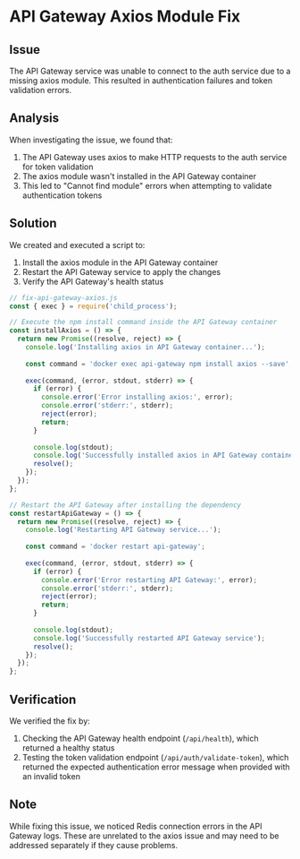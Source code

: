 # API Gateway Axios Module Fix

## Issue
The API Gateway service was unable to connect to the auth service due to a missing axios module. This resulted in authentication failures and token validation errors.

## Analysis
When investigating the issue, we found that:
1. The API Gateway uses axios to make HTTP requests to the auth service for token validation
2. The axios module wasn't installed in the API Gateway container
3. This led to "Cannot find module" errors when attempting to validate authentication tokens

## Solution
We created and executed a script to:
1. Install the axios module in the API Gateway container
2. Restart the API Gateway service to apply the changes
3. Verify the API Gateway's health status

```javascript
// fix-api-gateway-axios.js
const { exec } = require('child_process');

// Execute the npm install command inside the API Gateway container
const installAxios = () => {
  return new Promise((resolve, reject) => {
    console.log('Installing axios in API Gateway container...');
    
    const command = 'docker exec api-gateway npm install axios --save';
    
    exec(command, (error, stdout, stderr) => {
      if (error) {
        console.error('Error installing axios:', error);
        console.error('stderr:', stderr);
        reject(error);
        return;
      }
      
      console.log(stdout);
      console.log('Successfully installed axios in API Gateway container');
      resolve();
    });
  });
};

// Restart the API Gateway after installing the dependency
const restartApiGateway = () => {
  return new Promise((resolve, reject) => {
    console.log('Restarting API Gateway service...');
    
    const command = 'docker restart api-gateway';
    
    exec(command, (error, stdout, stderr) => {
      if (error) {
        console.error('Error restarting API Gateway:', error);
        console.error('stderr:', stderr);
        reject(error);
        return;
      }
      
      console.log(stdout);
      console.log('Successfully restarted API Gateway service');
      resolve();
    });
  });
};
```

## Verification
We verified the fix by:
1. Checking the API Gateway health endpoint (`/api/health`), which returned a healthy status
2. Testing the token validation endpoint (`/api/auth/validate-token`), which returned the expected authentication error message when provided with an invalid token

## Note
While fixing this issue, we noticed Redis connection errors in the API Gateway logs. These are unrelated to the axios issue and may need to be addressed separately if they cause problems.
